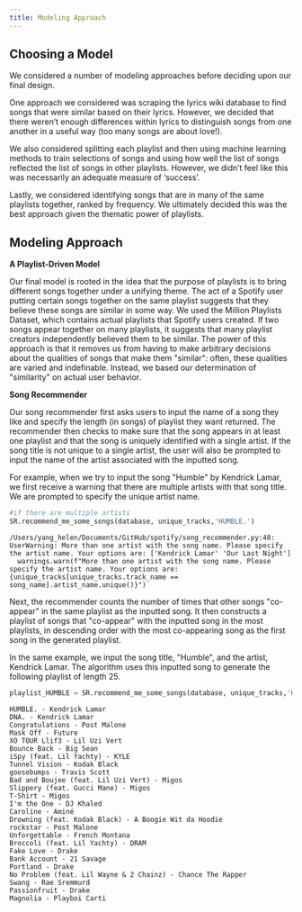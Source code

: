 ```yaml
---
title: Modeling Approach
---
```


## Choosing a Model

We considered a number of modeling approaches before deciding upon our final design. 

One approach we considered was scraping the lyrics wiki database to find songs that were similar based on their lyrics. However, we decided that there weren’t enough differences within lyrics to distinguish songs from one another in a useful way (too many songs are about love!). 

We also considered splitting each playlist and then using machine learning methods to train selections of songs and using how well the list of songs reflected the list of songs in other playlists. However, we didn’t feel like this was necessarily an adequate measure of ‘success’. 

Lastly, we considered identifying songs that are in many of the same playlists together, ranked by frequency. We ultimately decided this was the best approach given the thematic power of playlists. 


## Modeling Approach

**A Playlist-Driven Model**

Our final model is rooted in the idea that the purpose of playlists is to bring different songs together under a unifying theme. The act of a Spotify user putting certain songs together on the same playlist suggests that they believe these songs are similar in some way. We used the Million Playlists Dataset, which contains actual playlists that Spotify users created. If two songs appear together on many playlists, it suggests that many playlist creators independently believed them to be similar. The power of this approach is that it removes us from having to make arbitrary decisions about the qualities of songs that make them "similar": often, these qualities are varied and indefinable. Instead, we based our determination of "similarity" on actual user behavior. 

**Song Recommender**

Our song recommender first asks users to input the name of a song they like and specify the length (in songs) of playlist they want returned. The recommender then checks to make sure that the song appears in at least one playlist and that the song is uniquely identified with a single artist. If the song title is not unique to a single artist, the user will also be prompted to input the name of the artist associated with the inputted song.

For example, when we try to input the song "Humble" by Kendrick Lamar, we first receive a warning that there are multiple artists with that song title. We are prompted to specify the unique artist name. 

```python
#if there are multiple artists
SR.recommend_me_some_songs(database, unique_tracks,'HUMBLE.')
```


    /Users/yang_helen/Documents/GitHub/spotify/song_recommender.py:48: UserWarning: More than one artist with the song name. Please specify the artist name. Your options are: ['Kendrick Lamar' 'Our Last Night']
      warnings.warn(f"More than one artist with the song name. Please specify the artist name. Your options are: {unique_tracks[unique_tracks.track_name == song_name].artist_name.unique()}")


Next, the recommender counts the number of times that other songs "co-appear" in the same playlist as the inputted song. It then constructs a playlist of songs that "co-appear" with the inputted song in the most playlists, in descending order with the most co-appearing song as the first song in the generated playlist.

In the same example, we input the song title, "Humble", and the artist, Kendrick Lamar. The algorithm uses this inputted song to generate the following playlist of length 25.

```python
playlist_HUMBLE = SR.recommend_me_some_songs(database, unique_tracks,'HUMBLE.', 'Kendrick Lamar')
```


    HUMBLE. - Kendrick Lamar
    DNA. - Kendrick Lamar
    Congratulations - Post Malone
    Mask Off - Future
    XO TOUR Llif3 - Lil Uzi Vert
    Bounce Back - Big Sean
    iSpy (feat. Lil Yachty) - KYLE
    Tunnel Vision - Kodak Black
    goosebumps - Travis Scott
    Bad and Boujee (feat. Lil Uzi Vert) - Migos
    Slippery (feat. Gucci Mane) - Migos
    T-Shirt - Migos
    I'm the One - DJ Khaled
    Caroline - Aminé
    Drowning (feat. Kodak Black) - A Boogie Wit da Hoodie
    rockstar - Post Malone
    Unforgettable - French Montana
    Broccoli (feat. Lil Yachty) - DRAM
    Fake Love - Drake
    Bank Account - 21 Savage
    Portland - Drake
    No Problem (feat. Lil Wayne & 2 Chainz) - Chance The Rapper
    Swang - Rae Sremmurd
    Passionfruit - Drake
    Magnolia - Playboi Carti
